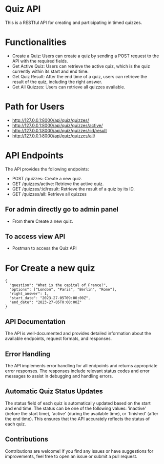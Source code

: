 # Quiz API
This is a RESTful API for creating and participating in timed quizzes.

# Functionalities

* Create a Quiz: Users can create a quiz by sending a POST request to the API with the required fields.
* Get Active Quiz: Users can retrieve the active quiz, which is the quiz currently within its start and end time.
* Get Quiz Result: After the end time of a quiz, users can retrieve the result of the quiz, including the right answer.
* Get All Quizzes: Users can retrieve all quizzes available.

# Path for Users

* http://127.0.0.1:8000/api/quiz/quizzes/
* http://127.0.0.1:8000/api/quiz/quizzes/active/
* http://127.0.0.1:8000/api/quiz/quizzes/:id/result
* http://127.0.0.1:8000/api/quiz/quizzes/all/

# API Endpoints 

The API provides the following endpoints:

* POST /quizzes: Create a new quiz.
* GET /quizzes/active: Retrieve the active quiz.
* GET /quizzes/:id/result: Retrieve the result of a quiz by its ID.
* GET /quizzes/all: Retrieve all quizzes


## For admin directly go to admin panel 
* From there  Create a new quiz.

## To access view API

* Postman to access the Quiz API

# For Create a new quiz
```
{
  "question": "What is the capital of France?",
  "options": ["London", "Paris", "Berlin", "Rome"],
  "right_answer": 1,
  "start_date": "2023-27-05T09:00:00Z",
  "end_date": "2023-27-05T0:00:00Z"
}

```

## API Documentation
The API is well-documented and provides detailed information about the available endpoints, request formats, and responses.

## Error Handling
The API implements error handling for all endpoints and returns appropriate error responses. The responses include relevant status codes and error messages to assist in debugging and handling errors.

## Automatic Quiz Status Updates
The status field of each quiz is automatically updated based on the start and end time. The status can be one of the following values: 'inactive' (before the start time), 'active' (during the available time), or 'finished' (after the end time). This ensures that the API accurately reflects the status of each quiz.

## Contributions
Contributions are welcome! If you find any issues or have suggestions for improvements, feel free to open an issue or submit a pull request.

